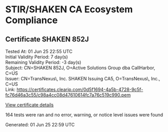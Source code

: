 # STIR/SHAKEN CA Ecosystem Compliance

## Certificate SHAKEN 852J

Tested At: 01 Jun 25 22:55 UTC\
Initial Validity Period: 7 day(s)\
Remaining Validity Period: -3 day(s)\
Subject: CN=SHAKEN 852J, O=Active Solutions Group dba CallHarbor, C=US\
Issuer: CN=TransNexus\\, Inc. SHAKEN Issuing CA5, O=TransNexus\\, Inc., C=US\
Link: https://certificates.clearip.com/0d5f1694-4a5b-4728-9c5f-fc76d46a3c55/c98a4cc08d47610614fc7a76c519c990.pem

[View certificate details](https://x509.io/?cert=MIIC5TCCAougAwIBAgIQXPTuylBPO0i%2F%2FxSu5W9NbDAKBggqhkjOPQQDAjBWMQswCQYDVQQGEwJVUzEZMBcGA1UEChMQVHJhbnNOZXh1cywgSW5jLjEsMCoGA1UEAxMjVHJhbnNOZXh1cywgSW5jLiBTSEFLRU4gSXNzdWluZyBDQTUwHhcNMjUwNTIyMjAzNTE5WhcNMjUwNTI5MjAzNTE4WjBTMQswCQYDVQQGEwJVUzEuMCwGA1UEChMlQWN0aXZlIFNvbHV0aW9ucyBHcm91cCBkYmEgQ2FsbEhhcmJvcjEUMBIGA1UEAxMLU0hBS0VOIDg1MkowWTATBgcqhkjOPQIBBggqhkjOPQMBBwNCAATLFZFTYBFaGZ7JxD6yTqh7bvG%2BZB8c1GfTfBG%2BEom1iSusA1gZu8R2PDA9Y3acrofw9EzZ%2BtFcWxQuKI%2FjReCbo4IBPDCCATgwDAYDVR0TAQH%2FBAIwADAOBgNVHQ8BAf8EBAMCB4AwHQYDVR0OBBYEFDx2aQqlHtksNTSOV3gsXLp1jad7MB8GA1UdIwQYMBaAFNoAs4f4gj%2B%2FuiKiZGO19i%2FMjnXKMBcGA1UdIAQQMA4wDAYKYIZIAYb%2FCQEBBDCBpgYDVR0fBIGeMIGbMIGYoDqgOIY2aHR0cHM6Ly9hdXRoZW50aWNhdGUtYXBpLmljb25lY3Rpdi5jb20vZG93bmxvYWQvdjEvY3JsolqkWDBWMRQwEgYDVQQHDAtCcmlkZ2V3YXRlcjELMAkGA1UECAwCTkoxEzARBgNVBAMMClNUSS1QQSBDUkwxCzAJBgNVBAYTAlVTMQ8wDQYDVQQKDAZTVEktUEEwFgYIKwYBBQUHARoECjAIoAYWBDg1MkowCgYIKoZIzj0EAwIDSAAwRQIhAJXjEwP0aKK9cpXfE899irMUCFXbNenVpSsq4X5KQlTdAiARc1Jy1X06DF0XOtCiStJhyWtatNEhQL2YAMYDg9vNVg%3D%3D)

164 tests were ran and no error, warning, or notice level issues were found


Generated: 01 Jun 25 22:59 UTC